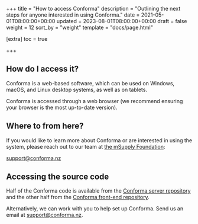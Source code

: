 +++
title = "How to access Conforma"
description = "Outlining the next steps for anyone interested in using Conforma."
date = 2021-05-01T08:00:00+00:00
updated = 2023-08-01T08:00:00+00:00
draft = false
weight = 12
sort_by = "weight"
template = "docs/page.html"

[extra]
toc = true

+++

## How do I access it?

Conforma is a web-based software, which can be used on Windows, macOS, and Linux desktop systems, as well as on tablets.

Conforma is accessed through a web browser (we recommend ensuring your browser is the most up-to-date version).

## Where to from here?

If you would like to learn more about Conforma or are interested in using the system, please reach out to our team at [the mSupply Foundation](https://msupply.foundation/contact):

support@conforma.nz

## Accessing the source code

Half of the Conforma code is available from the [Conforma server repository](https://github.com/openmsupply/conforma-server) and the other half from the [Conforma front-end repository](https://github.com/openmsupply/conforma-web-app).

Alternatively, we can work with you to help set up Conforma. Send us an email at support@conforma.nz.
